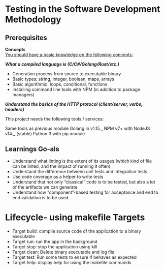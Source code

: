 # **Testing in the Software Development Methodology**

## **Prerequisites**

**Concepts**<br>
<u>You should have a basic knowledge on the following concepts:</u>

**_What a compiled language is (C/C#/Golang/Rust/etc.)_**

- Generation process from source to executable binary
- Basic types: string, integer, boolean, maps, arrays
- Basic algorithmic: loops, conditional, functions
- Installing command line tools with NPM (in addition to package managers)

**_Understand the basics of the HTTP protocol (client/server, verbs, headers)_**

This project needs the following tools / services:

Same tools as previous module
Golang in v1.15._
NPM v7+ with NodeJS v14._ (stable)
Python 3 with pip module

## **Learnings Go-als**

- Understand what linting is the extent of its usages (which kind of file can be linted, and the impact of running it often)
- Understand the difference between unit tests and integration tests
- Use code coverage as a helper to write tests
- Understand that not only “classical” code is to be tested, but also a lot of the artifacts we can generate
- Understand how “component”-based testing for acceptance and end to end validation is to be used

# **Lifecycle- using makefile Targets**

- Target build: compile source code of the application to a binary executable
- Target run: run the app in the background
- Target stop: stop the application using kill
- Target clean: Delete binary executable and log file
- Target test: Run some tests to ensure if behaves as expected
- Target help: display help for using the makefile commands
